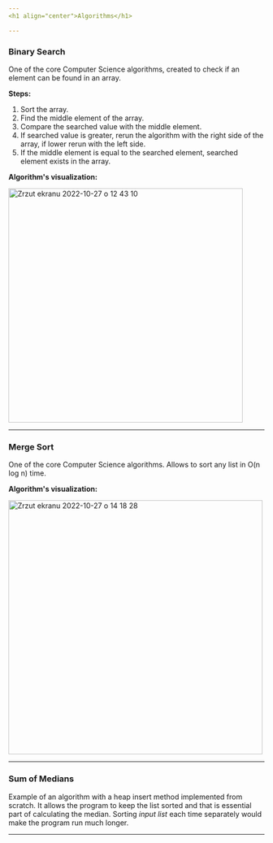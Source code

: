 ```yaml
---
<h1 align="center">Algorithms</h1>

---
```


### Binary Search
One of the core Computer Science algorithms, created to check if an element can be found in an array.

**Steps:**
1. Sort the array.
2. Find the middle element of the array.
3. Compare the searched value with the middle element.
4. If searched value is greater, rerun the algorithm with the right side of the array, if lower rerun with the left side.
5. If the middle element is equal to the searched element, searched element exists in the array.

**Algorithm's visualization:**

<img width="461" alt="Zrzut ekranu 2022-10-27 o 12 43 10" src="https://user-images.githubusercontent.com/71928772/198264215-b7097347-8d6f-417f-acd1-ce1f32a14e82.png">


---
### Merge Sort

One of the core Computer Science algorithms. Allows to sort any list in O(n log n) time.

**Algorithm's visualization:**

<img width="500" alt="Zrzut ekranu 2022-10-27 o 14 18 28" src="https://user-images.githubusercontent.com/71928772/198282232-fe917a64-d35a-4f5f-a9e9-e26a1629a100.png">

---
### Sum of Medians

Example of an algorithm with a heap insert method implemented from scratch. 
It allows the program to keep the list sorted and that is essential part of calculating the median.
Sorting *input list* each time separately would make the program run much longer.

---
